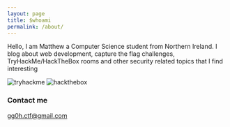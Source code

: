 ```yaml
---
layout: page
title: $whoami
permalink: /about/
---
```


Hello, I am Matthew a Computer Science student from Northern Ireland. I blog about web development, capture the flag challenges, TryHackMe/HackTheBox rooms and other security related topics that I find interesting

![tryhackme](https://www.hackthebox.eu/badge/image/531933)
![hackthebox](https://tryhackme-badges.s3.amazonaws.com/0x02B375.png)

### Contact me

[gg0h.ctf@gmail.com](mailto:gg0h.ctf@gmail.com)


